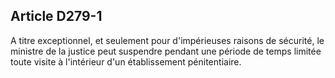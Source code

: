 Article D279-1
----
A titre exceptionnel, et seulement pour d'impérieuses raisons de sécurité, le
ministre de la justice peut suspendre pendant une période de temps limitée toute
visite à l'intérieur d'un établissement pénitentiaire.
